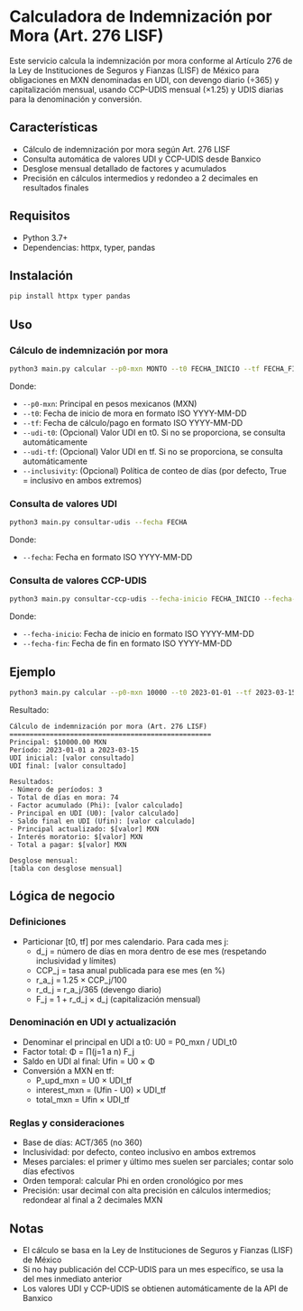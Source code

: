 # Calculadora de Indemnización por Mora (Art. 276 LISF)

Este servicio calcula la indemnización por mora conforme al Artículo 276 de la Ley de Instituciones de Seguros y Fianzas (LISF) de México para obligaciones en MXN denominadas en UDI, con devengo diario (÷365) y capitalización mensual, usando CCP-UDIS mensual (×1.25) y UDIS diarias para la denominación y conversión.

## Características

- Cálculo de indemnización por mora según Art. 276 LISF
- Consulta automática de valores UDI y CCP-UDIS desde Banxico
- Desglose mensual detallado de factores y acumulados
- Precisión en cálculos intermedios y redondeo a 2 decimales en resultados finales

## Requisitos

- Python 3.7+
- Dependencias: httpx, typer, pandas

## Instalación

```bash
pip install httpx typer pandas
```

## Uso

### Cálculo de indemnización por mora

```bash
python3 main.py calcular --p0-mxn MONTO --t0 FECHA_INICIO --tf FECHA_FIN [--udi-t0 VALOR_UDI_INICIAL] [--udi-tf VALOR_UDI_FINAL] [--inclusivity BOOL]
```

Donde:
- `--p0-mxn`: Principal en pesos mexicanos (MXN)
- `--t0`: Fecha de inicio de mora en formato ISO YYYY-MM-DD
- `--tf`: Fecha de cálculo/pago en formato ISO YYYY-MM-DD
- `--udi-t0`: (Opcional) Valor UDI en t0. Si no se proporciona, se consulta automáticamente
- `--udi-tf`: (Opcional) Valor UDI en tf. Si no se proporciona, se consulta automáticamente
- `--inclusivity`: (Opcional) Política de conteo de días (por defecto, True = inclusivo en ambos extremos)

### Consulta de valores UDI

```bash
python3 main.py consultar-udis --fecha FECHA
```

Donde:
- `--fecha`: Fecha en formato ISO YYYY-MM-DD

### Consulta de valores CCP-UDIS

```bash
python3 main.py consultar-ccp-udis --fecha-inicio FECHA_INICIO --fecha-fin FECHA_FIN
```

Donde:
- `--fecha-inicio`: Fecha de inicio en formato ISO YYYY-MM-DD
- `--fecha-fin`: Fecha de fin en formato ISO YYYY-MM-DD

## Ejemplo

```bash
python3 main.py calcular --p0-mxn 10000 --t0 2023-01-01 --tf 2023-03-15
```

Resultado:

```
Cálculo de indemnización por mora (Art. 276 LISF)
==================================================
Principal: $10000.00 MXN
Período: 2023-01-01 a 2023-03-15
UDI inicial: [valor consultado]
UDI final: [valor consultado]

Resultados:
- Número de períodos: 3
- Total de días en mora: 74
- Factor acumulado (Phi): [valor calculado]
- Principal en UDI (U0): [valor calculado]
- Saldo final en UDI (Ufin): [valor calculado]
- Principal actualizado: $[valor] MXN
- Interés moratorio: $[valor] MXN
- Total a pagar: $[valor] MXN

Desglose mensual:
[tabla con desglose mensual]
```

## Lógica de negocio

### Definiciones

- Particionar [t0, tf] por mes calendario. Para cada mes j:
  - d_j = número de días en mora dentro de ese mes (respetando inclusividad y límites)
  - CCP_j = tasa anual publicada para ese mes (en %)
  - r_a_j = 1.25 × CCP_j/100
  - r_d_j = r_a_j/365 (devengo diario)
  - F_j = 1 + r_d_j × d_j (capitalización mensual)

### Denominación en UDI y actualización

- Denominar el principal en UDI a t0: U0 = P0_mxn / UDI_t0
- Factor total: Φ = ∏(j=1 a n) F_j
- Saldo en UDI al final: Ufin = U0 × Φ
- Conversión a MXN en tf:
  - P_upd_mxn = U0 × UDI_tf
  - interest_mxn = (Ufin - U0) × UDI_tf
  - total_mxn = Ufin × UDI_tf

### Reglas y consideraciones

- Base de días: ACT/365 (no 360)
- Inclusividad: por defecto, conteo inclusivo en ambos extremos
- Meses parciales: el primer y último mes suelen ser parciales; contar solo días efectivos
- Orden temporal: calcular Phi en orden cronológico por mes
- Precisión: usar decimal con alta precisión en cálculos intermedios; redondear al final a 2 decimales MXN

## Notas

- El cálculo se basa en la Ley de Instituciones de Seguros y Fianzas (LISF) de México
- Si no hay publicación del CCP-UDIS para un mes específico, se usa la del mes inmediato anterior
- Los valores UDI y CCP-UDIS se obtienen automáticamente de la API de Banxico